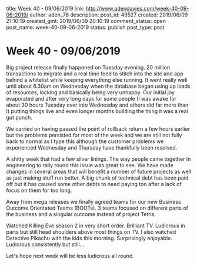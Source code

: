 title: Week 40 - 09/06/2019
link: http://www.adendavies.com/week-40-09-06-2019/
author: aden_76
description: 
post_id: 49527
created: 2019/06/09 21:10:19
created_gmt: 2019/06/09 20:10:19
comment_status: open
post_name: week-40-09-06-2019
status: publish
post_type: post

# Week 40 - 09/06/2019

Big project release finally happened on Tuesday evening. 20 million transactions to migrate and a real time feed to stitch into the site and app behind a whitelist while keeping everything else running. It went really well until about 6.30am on Wednesday when the database began using up loads of resources, locking and basically being very unhappy. Our initial joy evaporated and after very long days for some people (I was awake for about 30 hours Tuesday over into Wednesday and others did far more than I) putting things live and even longer months building the thing it was a real gut punch. 

We carried on having passed the point of rollback return a few hours earlier but the problems persisted for most of the week and we are still not fully back to normal as I type this although the customer problems we experienced Wednesday and Thursday have thankfully been resolved. 

A shitty week that had a few silver linings. The way people came together in engineering to rally round this issue was great to see. We have made changes in several areas that will benefit a number of future projects as well as just making stuff run better. A big chunk of technical debt has been paid off but it has caused some other debts to need paying too after a lack of focus on them for too long. 

Away from mega releases we finally agreed teams for our new Business Outcome Orientated Teams (BOOTs). 3 teams focused on different parts of the business and a singular outcome instead of project Tetris. 

Watched Killing Eve season 2 in very short order. Brilliant TV. Ludicrous in parts but still head shoulders above most things on TV. I also watched Detective Pikachu with the kids this morning. Surprisingly enjoyable. Ludicrous consistently but still…

Let's hope next week will be less ludicrous all round.